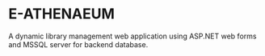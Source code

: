 # E-ATHENAEUM

A dynamic library management web application using ASP.NET web forms and MSSQL server for backend database.
